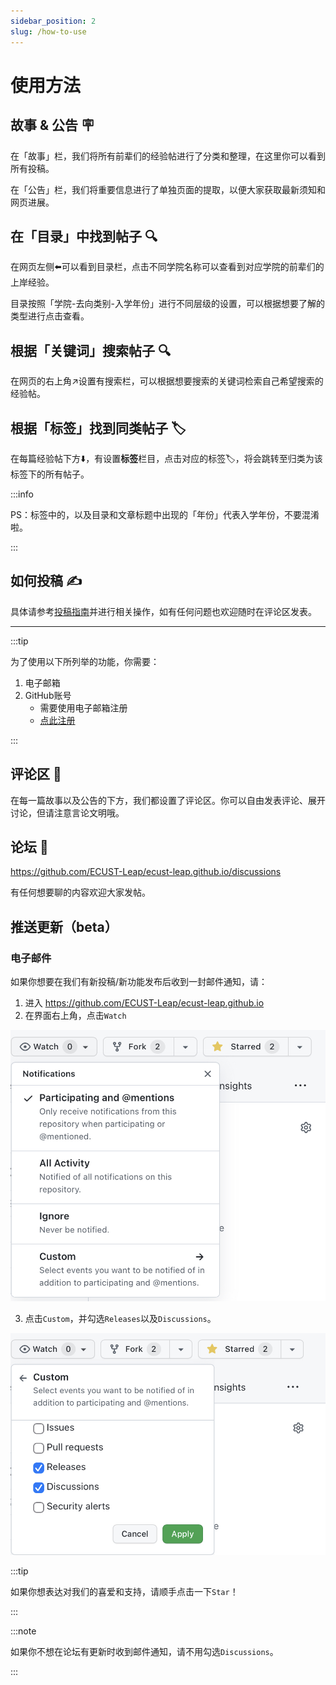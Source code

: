 ```yaml
---
sidebar_position: 2
slug: /how-to-use
---
```

# 使用方法

## 故事 & 公告 🪧

在「故事」栏，我们将所有前辈们的经验帖进行了分类和整理，在这里你可以看到所有投稿。

在「公告」栏，我们将重要信息进行了单独页面的提取，以便大家获取最新须知和网页进展。

## 在「目录」中找到帖子 🔍

在网页左侧⬅️可以看到目录栏，点击不同学院名称可以查看到对应学院的前辈们的上岸经验。

目录按照「学院-去向类别-入学年份」进行不同层级的设置，可以根据想要了解的类型进行点击查看。

## 根据「关键词」搜索帖子 🔍

在网页的右上角↗️设置有搜索栏，可以根据想要搜索的关键词检索自己希望搜索的经验帖。

## 根据「标签」找到同类帖子 🏷️

在每篇经验帖下方⬇️，有设置**标签**栏目，点击对应的标签🏷，将会跳转至归类为该标签下的所有帖子。

:::info

PS：标签中的，以及目录和文章标题中出现的「年份」代表入学年份，不要混淆啦。

:::

## 如何投稿 ✍️

具体请参考[投稿指南](./how-to-contribute)并进行相关操作，如有任何问题也欢迎随时在评论区发表。

---

:::tip

为了使用以下所列举的功能，你需要：

1. 电子邮箱
2. GitHub账号
   - 需要使用电子邮箱注册
   - [点此注册](https://github.com/signup)

:::

## 评论区 💬

在每一篇故事以及公告的下方，我们都设置了评论区。你可以自由发表评论、展开讨论，但请注意言论文明哦。

## 论坛 🥳

https://github.com/ECUST-Leap/ecust-leap.github.io/discussions

有任何想要聊的内容欢迎大家发帖。

## 推送更新（beta）

### 电子邮件

如果你想要在我们有新投稿/新功能发布后收到一封邮件通知，请：
1. 进入 https://github.com/ECUST-Leap/ecust-leap.github.io
2. 在界面右上角，点击`Watch`

![watch](watch.jpeg)

3. 点击`Custom`，并勾选`Releases`以及`Discussions`。

![custom](custom.jpeg)

:::tip

如果你想表达对我们的喜爱和支持，请顺手点击一下`Star`！

:::

:::note

如果你不想在论坛有更新时收到邮件通知，请不用勾选`Discussions`。

:::